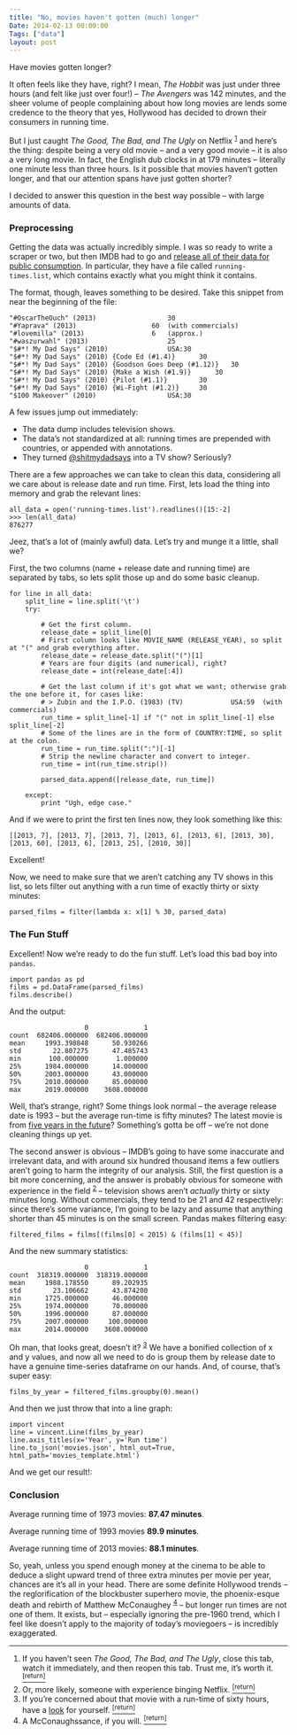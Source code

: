 ```yaml
---
title: "No, movies haven't gotten (much) longer"
Date: 2014-02-13 00:00:00
Tags: ["data"]
layout: post
---
```


<p>Have movies gotten longer?</p>


<p>It often feels like they have, right?  I mean, <em>The Hobbit</em> was just under three hours (and felt like just over four!) – <em>The Avengers</em> was 142 minutes, and the sheer volume of people complaining about how long movies are lends some credence to the theory that yes, Hollywood has decided to drown their consumers in running time.</p>


<p>But I just caught <em>The Good, The Bad, and The Ugly</em> on Netflix <sup class="footnote-ref" id="fnref:1"><a href="#fn:1" rel="footnote">1</a></sup> and here’s the thing: despite being a very old movie – and a very good movie – it is also a very long movie.  In fact, the English dub clocks in at 179 minutes – literally one minute less than three hours.  Is it possible that movies haven’t gotten longer, and that our attention spans have just gotten shorter?</p>


<p>I decided to answer this question in the best way possible – with large amounts of data.</p>


<h3 id="preprocessing">Preprocessing</h3>


<p>Getting the data was actually incredibly simple.  I was so ready to write a scraper or two, but then IMDB had to go and <a href="http://www.imdb.com/interfaces">release all of their data for public consumption</a>.  In particular, they have a file called <code>running-times.list</code>, which contains exactly what you might think it contains.</p>


<p>The format, though, leaves something to be desired.  Take this snippet from near the beginning of the file:</p>


<pre><code>"#OscarTheOuch" (2013)                  30
"#Yaprava" (2013)                   60  (with commercials)
"#lovemilla" (2013)                 6   (approx.)
"#waszurwahl" (2013)                    25
"$#*! My Dad Says" (2010)               USA:30
"$#*! My Dad Says" (2010) {Code Ed (#1.4)}      30
"$#*! My Dad Says" (2010) {Goodson Goes Deep (#1.12)}   30
"$#*! My Dad Says" (2010) {Make a Wish (#1.9)}      30
"$#*! My Dad Says" (2010) {Pilot (#1.1)}        30
"$#*! My Dad Says" (2010) {Wi-Fight (#1.2)}     30
"$100 Makeover" (2010)                  USA:30
</code></pre>


<p>A few issues jump out immediately:</p>


<ul>
<li>The data dump includes television shows.</li>
<li>The data’s not standardized at all: running times are prepended with countries, or appended with annotations.</li>
<li>They turned <a href="https://twitter.com/shitmydadsays">@shitmydadsays</a> into a TV show?  Seriously?</li>
</ul>


<p>There are a few approaches we can take to clean this data, considering all we care about is release date and run time.  First, lets load the thing into memory and grab the relevant lines:</p>


<pre><code>all_data = open('running-times.list').readlines()[15:-2]
&gt;&gt;&gt; len(all_data)
876277
</code></pre>


<p>Jeez, that’s a lot of (mainly awful) data.  Let’s try and munge it a little, shall we?</p>


<p>First, the two columns (name + release date and running time) are separated by tabs, so lets split those up and do some basic cleanup.</p>


<pre><code>for line in all_data:
    split_line = line.split('\t')
    try:

        # Get the first column.
        release_date = split_line[0]
        # First column looks like MOVIE_NAME (RELEASE_YEAR), so split at "(" and grab everything after.
        release_date = release_date.split("(")[1]
        # Years are four digits (and numerical), right?
        release_date = int(release_date[:4])

        # Get the last column if it's got what we want; otherwise grab the one before it, for cases like:
        # &gt; Zubin and the I.P.O. (1983) (TV)            USA:59  (with commercials)
        run_time = split_line[-1] if "(" not in split_line[-1] else split_line[-2]
        # Some of the lines are in the form of COUNTRY:TIME, so split at the colon. 
        run_time = run_time.split(":")[-1]
        # Strip the newline character and convert to integer.
        run_time = int(run_time.strip())

        parsed_data.append([release_date, run_time])

    except:
        print "Ugh, edge case."
</code></pre>


<p>And if we were to print the first ten lines now, they look something like this:</p>


<pre><code>[[2013, 7], [2013, 7], [2013, 7], [2013, 6], [2013, 6], [2013, 30], [2013, 60], [2013, 6], [2013, 25], [2010, 30]]
</code></pre>


<p>Excellent!</p>


<p>Now, we need to make sure that we aren’t catching any TV shows in this list, so lets filter out anything with a run time of exactly thirty or sixty minutes:</p>


<pre><code>parsed_films = filter(lambda x: x[1] % 30, parsed_data)
</code></pre>


<h3 id="the-fun-stuff">The Fun Stuff</h3>


<p>Excellent!  Now we’re ready to do the fun stuff.  Let’s load this bad boy into <code>pandas</code>.</p>


<pre><code>import pandas as pd
films = pd.DataFrame(parsed_films)
films.describe()
</code></pre>


<p>And the output:</p>


<pre><code>                   0              1
count  682406.000000  682406.000000
mean     1993.398848      50.930266
std        22.807275      47.485743
min       100.000000       1.000000
25%      1984.000000      14.000000
50%      2003.000000      43.000000
75%      2010.000000      85.000000
max      2019.000000    3608.000000
</code></pre>


<p>Well, that’s strange, right?  Some things look normal – the average release date is 1993 – but the average run-time is fifty minutes?  The latest movie is from <a href="http://www.imdb.com/title/tt2640694/">five years in the future</a>?  Something’s gotta be off – we’re not done cleaning things up yet.</p>


<p>The second answer is obvious – IMDB’s going to have some inaccurate and irrelevant data, and with around six hundred thousand items a few outliers aren’t going to harm the integrity of our analysis.  Still, the first question is a bit more concerning, and the answer is probably obvious for someone with experience in the field <sup class="footnote-ref" id="fnref:2"><a href="#fn:2" rel="footnote">2</a></sup> – television shows aren’t <em>actually</em> thirty or sixty minutes long.  Without commercials, they tend to be 21 and 42 respectively: since there’s some variance, I’m going to be lazy and assume that anything shorter than 45 minutes is on the small screen.  Pandas makes filtering easy:</p>


<pre><code>filtered_films = films[(films[0] &lt; 2015) &amp; (films[1] &lt; 45)]
</code></pre>


<p>And the new summary statistics:</p>


<pre><code>                   0              1
count  318319.000000  318319.000000
mean     1988.178550      89.202935
std        23.106662      43.874200
min      1725.000000      46.000000
25%      1974.000000      70.000000
50%      1996.000000      87.000000
75%      2007.000000     100.000000
max      2014.000000    3608.000000
</code></pre>


<p>Oh man, that looks great, doesn’t it?  <sup class="footnote-ref" id="fnref:3"><a href="#fn:3" rel="footnote">3</a></sup>  We have a bonified collection of x and y values, and now all we need to do is group them by release date to have a genuine time-series dataframe on our hands.  And, of course, that’s super easy:</p>


<pre><code>films_by_year = filtered_films.groupby(0).mean()
</code></pre>


<p>And then we just throw that into a line graph:</p>


<pre><code>import vincent
line = vincent.Line(films_by_year)
line.axis_titles(x='Year', y='Run time')
line.to_json('movies.json', html_out=True, html_path='movies_template.html')
</code></pre>


<p>And we get our result!:</p>


<script charset="utf-8" src="http://d3js.org/d3.v3.min.js"></script>


<script src="http://d3js.org/topojson.v1.min.js"></script>


<script charset="utf-8" src="http://d3js.org/d3.geo.projection.v0.min.js"></script>


<script src="http://trifacta.github.com/vega/vega.js"></script>


<div id="vis"></div>


<script type="text/javascript">
// parse a spec and create a visualization view
function parse(spec) {
  vg.parse.spec(spec, function(chart) { chart({el:"#vis"}).update(); });
}
parse("/static/movies.json");
</script>


<h3 id="conclusion">Conclusion</h3>


<p>Average running time of 1973 movies: <strong>87.47 minutes</strong>.</p>


<p>Average running time of 1993 movies <strong>89.9 minutes</strong>.</p>


<p>Average running time of 2013 movies: <strong>88.1 minutes</strong>.</p>


<p>So, yeah, unless you spend enough money at the cinema to be able to deduce a slight upward trend of three extra minutes per movie per year, chances are it’s all in your head.  There are some definite Hollywood trends – the reglorification of the blockbuster superhero movie, the phoenix-esque death and rebirth of Matthew McConaughey <sup class="footnote-ref" id="fnref:4"><a href="#fn:4" rel="footnote">4</a></sup> – but longer run times are not one of them.  It exists, but – especially ignoring the pre-1960 trend, which I feel like doesn’t apply to the majority of today’s moviegoers – is incredibly exaggerated.</p>


<div class="footnotes">
<hr/>
<ol>
<li id="fn:1">If you haven’t seen <em>The Good, The Bad, and The Ugly</em>, close this tab, watch it immediately, and then reopen this tab.  Trust me, it’s worth it.
 <a class="footnote-return" href="#fnref:1"><sup>[return]</sup></a></li>
<li id="fn:2">Or, more likely, someone with experience binging Netflix.
 <a class="footnote-return" href="#fnref:2"><sup>[return]</sup></a></li>
<li id="fn:3">If you’re concerned about that movie with a run-time of sixty hours, have a <a href="http://www.imdb.com/title/tt1488085/">look</a> for yourself.
 <a class="footnote-return" href="#fnref:3"><sup>[return]</sup></a></li>
<li id="fn:4">A McConaughssance, if you will.
 <a class="footnote-return" href="#fnref:4"><sup>[return]</sup></a></li>
</ol>
</div>
	